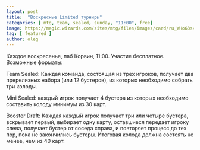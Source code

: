```yaml
---
layout: post
title:  "Воскресные Limited турниры"
categories: [ mtg, team, sealed, sunday, "11:00", free]
image: https://magic.wizards.com/sites/mtg/files/images/card/ru_WHo63svw7S.png
tag: [ featured ]
author: oleg
---
```

Каждое воскресенье, паб Корвин, 11:00. Участие бесплатное. Возможные форматы: 

Team Sealed: Каждая команда, состоящая из трех игроков, получает два пререлизных набора (или 12 бустеров), из которых необходимо собрать три колоды. 

Mini Sealed: каждый игрок получает 4 бустера из которых необходимо составить колоду минимум из 30 карт.

Booster Draft: Каждая каждый игрок получает три или четыре бустера, вскрывает первый, выбирает одну карту, оставшиеся передает игроку слева, получает бустер от соседа справа, и повторяет процесс до тех пор, пока не закончились бустеры. Итоговая колода должна состоять не менее, чем из 40 карт.